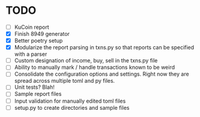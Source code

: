 # TODO

- [ ] KuCoin report
- [x] Finish 8949 generator
- [x] Better poetry setup
- [x] Modularize the report parsing in txns.py so that reports can be specified with a parser
- [ ] Custom designation of income, buy, sell in the txns.py file
- [ ] Ability to manually mark / handle transactions known to be weird
- [ ] Consolidate the configuration options and settings. Right now they are spread across multiple toml and py files.
- [ ] Unit tests? Blah!
- [ ] Sample report files
- [ ] Input validation for manually edited toml files
- [ ] setup.py to create directories and sample files
